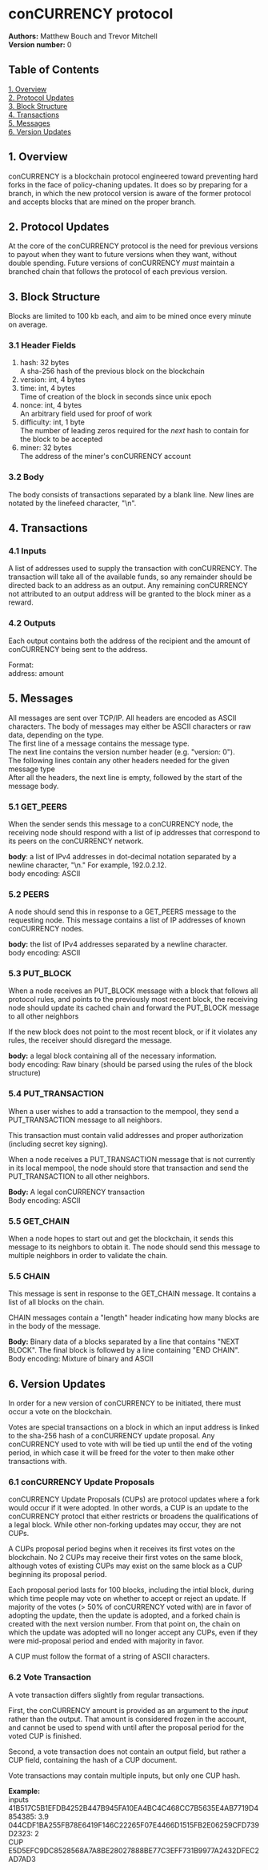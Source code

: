 # conCURRENCY protocol
**Authors:** Matthew Bouch and Trevor Mitchell\
**Version number:** 0

## Table of Contents
[1. Overview](#1-overview)\
[2. Protocol Updates](#2-protocol-updates)\
[3. Block Structure](#3-block-structure)\
[4. Transactions](#4-transactions)\
[5. Messages](#5-messages)\
[6. Version Updates](#6-version-updates)

## 1. Overview
conCURRENCY is a blockchain protocol engineered toward preventing hard forks in the face of policy-chaning updates. It does so by preparing for a branch, in which the new protocol version is aware of the former protocol and accepts blocks that are mined on the proper branch.

## 2. Protocol Updates
At the core of the conCURRENCY protocol is the need for previous versions to payout when they want to future versions when they want, without double spending. Future versions of conCURRENCY *must* maintain a branched chain that follows the protocol of each previous version.

## 3. Block Structure
Blocks are limited to 100 kb each, and aim to be mined once every minute on average.

### 3.1 Header Fields
1. hash: 32 bytes\
    A sha-256 hash of the previous block on the blockchain
2. version: int, 4 bytes
3. time: int, 4 bytes\
    Time of creation of the block in seconds since unix epoch
4. nonce: int, 4 bytes\
    An arbitrary field used for proof of work
5. difficulty: int, 1 byte\
    The number of leading zeros required for the *next* hash to contain for the block to be accepted
6. miner: 32 bytes\
    The address of the miner's conCURRENCY account

### 3.2 Body
The body consists of transactions separated by a blank line. New lines are notated by the linefeed character, "\n".

## 4. Transactions

### 4.1 Inputs
A list of addresses used to supply the transaction with conCURRENCY. The transaction will take all of the available funds, so any remainder should be directed back to an address as an output. Any remaining conCURRENCY not attributed to an output address will be granted to the block miner as a reward.

### 4.2 Outputs
Each output contains both the address of the recipient and the amount of conCURRENCY being sent to the address.

Format:\
address: amount


## 5. Messages
All messages are sent over TCP/IP. All headers are encoded as ASCII characters. The body of messages may either be ASCII characters or raw data, depending on the type.\
The first line of a message contains the message type.\
The next line contains the version number header (e.g. "version: 0").\
The following lines contain any other headers needed for the given message type\
After all the headers, the next line is empty, followed by the start of the message body.

### 5.1 GET_PEERS
When the sender sends this message to a conCURRENCY node, the receiving node should respond with a list of ip addresses that correspond to its peers on the conCURRENCY network.

**body**: a list of IPv4 addresses in dot-decimal notation separated by a newline character, "\n." For example, 192.0.2.12.\
body encoding: ASCII

### 5.2 PEERS
A node should send this in response to a GET_PEERS message to the requesting node. This message contains a list of IP addresses of known conCURRENCY nodes.

**body:** the list of IPv4 addresses separated by a newline character.\
body encoding: ASCII

### 5.3 PUT_BLOCK
When a node receives an PUT_BLOCK message with a block that follows all protocol rules, and points to the previously most recent block, the receiving node should update its cached chain and forward the PUT_BLOCK message to all other neighbors

If the new block does not point to the most recent block, or if it violates any rules, the receiver should disregard the message.

**body:** a legal block containing all of the necessary information.\
body encoding: Raw binary (should be parsed using the rules of the block structure)

### 5.4 PUT_TRANSACTION
When a user wishes to add a transaction to the mempool, they send a PUT_TRANSACTION message to all neighbors.

This transaction must contain valid addresses and proper authorization (including secret key signing).

When a node receives a PUT_TRANSACTION message that is not currently in its local mempool, the node should store that transaction and send the PUT_TRANSACTION to all other neighbors.

**Body:** A legal conCURRENCY transaction\
Body encoding: ASCII

### 5.5 GET_CHAIN
When a node hopes to start out and get the blockchain, it sends this message to its neighbors to obtain it. The node should send this message to multiple neighbors in order to validate the chain.

### 5.5 CHAIN
This message is sent in response to the GET_CHAIN message. It contains a list of all blocks on the chain.

CHAIN messages contain a "length" header indicating how many blocks are in the body of the message.

**Body:** Binary data of a blocks separated by a line that contains "NEXT BLOCK". The final block is followed by a line containing "END CHAIN".\
Body encoding: Mixture of binary and ASCII


## 6. Version Updates
In order for a new version of conCURRENCY to be initiated, there must occur a vote on the blockchain.

Votes are special transactions on a block in which an input address is linked to the sha-256 hash of a conCURRENCY update proposal. Any conCURRENCY used to vote with will be tied up until the end of the voting period, in which case it will be freed for the voter to then make other transactions with.

### 6.1 conCURRENCY Update Proposals
conCURRENCY Update Proposals (CUPs) are protocol updates where a fork would occur if it were adopted. In other words, a CUP is an update to the conCURRENCY protocl that either restricts or broadens the qualifications of a legal block. While other non-forking updates may occur, they are not CUPs.

A CUPs proposal period begins when it receives its first votes on the blockchain. No 2 CUPs may receive their first votes on the same block, although votes of existing CUPs may exist on the same block as a CUP beginning its proposal period.

Each proposal period lasts for 100 blocks, including the intial block, during which time people may vote on whether to accept or reject an update. If majority of the votes (> 50% of conCURRENCY voted with) are in favor of adopting the update, then the update is adopted, and a forked chain is created with the next version number. From that point on, the chain on which the update was adopted will no longer accept any CUPs, even if they were mid-proposal period and ended with majority in favor.

A CUP must follow the format of a string of ASCII characters.

### 6.2 Vote Transaction
A vote transaction differs slightly from regular transactions.

First, the conCURRENCY amount is provided as an argument to the *input* rather than the output. That amount is considered frozen in the account, and cannot be used to spend with until after the proposal period for the voted CUP is finished.

Second, a vote transaction does not contain an output field, but rather a CUP field, containing the hash of a CUP document.

Vote transactions may contain multiple inputs, but only one CUP hash.

**Example:**\
inputs\
41B517C5B1EFDB4252B447B945FA10EA4BC4C468CC7B5635E4AB7719D4854385: 3.9
044CDF1BA255FB78E6419F146C22265F07E4466D1515FB2E06259CFD739D2323: 2\
CUP\
E5D5EFC9DC8528568A7A8BE28027888BE77C3EFF731B9977A2432DFEC2AD7AD3
